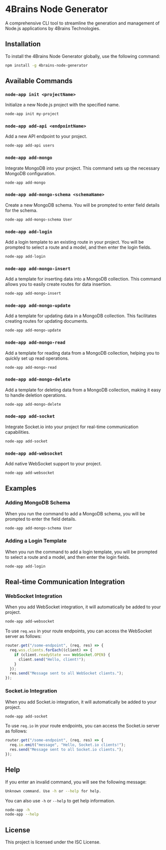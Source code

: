 # 4Brains Node Generator

A comprehensive CLI tool to streamline the generation and management of Node.js applications by 4Brains Technologies.

## Installation

To install the 4Brains Node Generator globally, use the following command:

```sh
npm install -g 4brains-node-generator
```

## Available Commands

### `node-app init <projectName>`

Initialize a new Node.js project with the specified name.

```sh
node-app init my-project
```

### `node-app add-api <endpointName>`

Add a new API endpoint to your project.

```sh
node-app add-api users
```

### `node-app add-mongo`

Integrate MongoDB into your project. This command sets up the necessary MongoDB configuration.

```sh
node-app add-mongo
```

### `node-app add-mongo-schema <schemaName>`

Create a new MongoDB schema. You will be prompted to enter field details for the schema.

```sh
node-app add-mongo-schema User
```

### `node-app add-login`

Add a login template to an existing route in your project. You will be prompted to select a route and a model, and then enter the login fields.

```sh
node-app add-login
```

### `node-app add-mongo-insert`

Add a template for inserting data into a MongoDB collection. This command allows you to easily create routes for data insertion.

```sh
node-app add-mongo-insert
```

### `node-app add-mongo-update`

Add a template for updating data in a MongoDB collection. This facilitates creating routes for updating documents.

```sh
node-app add-mongo-update
```

### `node-app add-mongo-read`

Add a template for reading data from a MongoDB collection, helping you to quickly set up read operations.

```sh
node-app add-mongo-read
```

### `node-app add-mongo-delete`

Add a template for deleting data from a MongoDB collection, making it easy to handle deletion operations.

```sh
node-app add-mongo-delete
```

### `node-app add-socket`

Integrate Socket.io into your project for real-time communication capabilities.

```sh
node-app add-socket
```

### `node-app add-websocket`

Add native WebSocket support to your project.

```sh
node-app add-websocket
```

## Examples

### Adding MongoDB Schema

When you run the command to add a MongoDB schema, you will be prompted to enter the field details.

```sh
node-app add-mongo-schema User
```

### Adding a Login Template

When you run the command to add a login template, you will be prompted to select a route and a model, and then enter the login fields.

```sh
node-app add-login
```

## Real-time Communication Integration

### WebSocket Integration

When you add WebSocket integration, it will automatically be added to your project.

```sh
node-app add-websocket
```

To use `req.wss` in your route endpoints, you can access the WebSocket server as follows:

```js
router.get("/some-endpoint", (req, res) => {
  req.wss.clients.forEach((client) => {
    if (client.readyState === WebSocket.OPEN) {
      client.send("Hello, client!");
    }
  });
  res.send("Message sent to all WebSocket clients.");
});
```

### Socket.io Integration

When you add Socket.io integration, it will automatically be added to your project.

```sh
node-app add-socket
```

To use `req.io` in your route endpoints, you can access the Socket.io server as follows:

```js
router.get("/some-endpoint", (req, res) => {
  req.io.emit("message", "Hello, Socket.io clients!");
  res.send("Message sent to all Socket.io clients.");
});
```

## Help

If you enter an invalid command, you will see the following message:

```sh
Unknown command. Use -h or --help for help.
```

You can also use `-h` or `--help` to get help information.

```sh
node-app -h
node-app --help
```

## License

This project is licensed under the ISC License.
